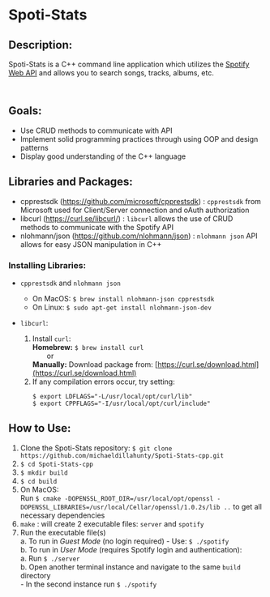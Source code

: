 # Spoti-Stats
## Description:
Spoti-Stats is a C++ command line application which utilizes the [Spotify Web API](https://developer.spotify.com/documentation/web-api) and allows you to search songs, tracks, albums, etc.

</br>**Goals:**
---
- Use CRUD methods to communicate with API 
- Implement solid programming practices through using OOP and design patterns
- Display good understanding of the C++ language

## Libraries and Packages:
- cpprestsdk (https://github.com/microsoft/cpprestsdk) : `cpprestsdk` from Microsoft used for Client/Server connection and oAuth authorization
- libcurl (https://curl.se/libcurl/) : `libcurl` allows the use of CRUD methods to communicate with the Spotify API
- nlohmann/json (https://github.com/nlohmann/json) : `nlohmann json` API allows for easy JSON manipulation in C++

### Installing Libraries:
- `cpprestsdk` and `nlohmann json`
  - On MacOS: `$ brew install nlohmann-json cpprestsdk`
  - On Linux: `$ sudo apt-get install nlohmann-json-dev`

- `libcurl`:
  1) Install `curl`: </br>
     **Homebrew:** `$ brew install curl`   
     &emsp;&emsp;or   
     **Manually:** Download package from: [https://curl.se/download.html](https://curl.se/download.html)
  3) If any compilation errors occur, try setting:
     ```
     $ export LDFLAGS="-L/usr/local/opt/curl/lib"
     $ export CPPFLAGS="-I/usr/local/opt/curl/include"
     ```

## How to Use:
1) Clone the Spoti-Stats repository: `$ git clone https://github.com/michaeldillahunty/Spoti-Stats-cpp.git`
2) `$ cd Spoti-Stats-cpp`
3) `$ mkdir build`
4) `$ cd build`
5) On MacOS:   
      Run `$ cmake -DOPENSSL_ROOT_DIR=/usr/local/opt/openssl -DOPENSSL_LIBRARIES=/usr/local/Cellar/openssl/1.0.2s/lib ..` to get all necessary dependencies
7) `make` : will create 2 executable files: `server` and `spotify`
8) Run the executable file(s)  
   a. To run in *Guest Mode* (no login required) - Use: `$ ./spotify`   
   b. To run in *User Mode* (requires Spotify login and authentication):   
      a. Run `$ ./server`   
      b. Open another terminal instance and navigate to the same `build` directory    
         - In the second instance run `$ ./spotify`
